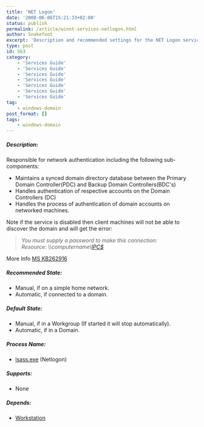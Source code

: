 ```yaml
---
title: 'NET Logon'
date: '2000-06-06T15:21:33+02:00'
status: publish
permalink: /article/winnt-services-netlogon.html
author: Snakefoot
excerpt: 'Description and recommended settings for the NET Logon service.'
type: post
id: 563
category:
    - 'Services Guide'
    - 'Services Guide'
    - 'Services Guide'
    - 'Services Guide'
    - 'Services Guide'
    - 'Services Guide'
    - 'Services Guide'
tag:
    - windows-domain
post_format: []
tags:
    - windows-domain
---
```

##### Description:

 Responsible for network authentication including the following sub-components:  
- Maintains a synced domain directory database between the Primary Domain Controller(PDC) and Backup Domain Controllers(BDC's)
- Handles authentication of respective accounts on the Domain Controllers (DC)
- Handles the process of authentication of domain accounts on networked machines.
 
 Note if the service is disabled then client machines will not be able to discover the domain and will get the error:
> *You must supply a password to make this connection:  
>  Resource: \\\\computername\\[IPC$](/article/winnt-ipc-share.html)*

 More Info [MS KB262916](http://support.microsoft.com/kb/262916 "Unable to Connect to Network Share When Netlogon Service Is Not Started [Q262916]")  
  
##### Recommended State:

- Manual, if on a simple home network.
- Automatic, if connected to a domain.

##### Default State:

- Manual, if in a Workgroup (If started it will stop automatically).
- Automatic, if in a Domain.

##### Process Name:

- [lsass.exe](/article/winnt-services-wrapper.html) (Netlogon)

##### Supports:

- None

##### Depends:

- [Workstation](/article/winnt-services-lanmanworkstation.html)